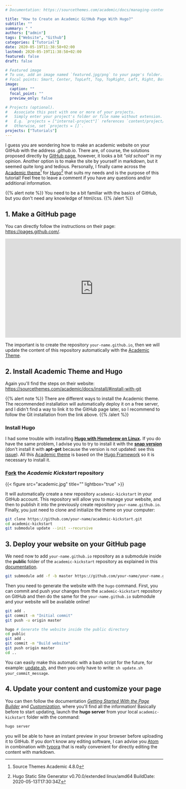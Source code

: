 ```yaml
---
# Documentation: https://sourcethemes.com/academic/docs/managing-content/

title: "How to Create an Academic GitHub Page With Hugo?"
subtitle: ""
summary: " "
authors: ["admin"]
tags: ["Website", "Github"]
categories: ["Tutorial"]
date: 2020-05-19T11:38:58+02:00
lastmod: 2020-05-19T11:38:58+02:00
featured: false
draft: false

# Featured image
# To use, add an image named `featured.jpg/png` to your page's folder.
# Focal points: Smart, Center, TopLeft, Top, TopRight, Left, Right, BottomLeft, Bottom, BottomRight.
image:
  caption: ""
  focal_point: ""
  preview_only: false

# Projects (optional).
#   Associate this post with one or more of your projects.
#   Simply enter your project's folder or file name without extension.
#   E.g. `projects = ["internal-project"]` references `content/project/deep-learning/index.md`.
#   Otherwise, set `projects = []`.
projects: ["Tutorials"]
---
```


I guess you are wondering how to make an academic website on your GitHub with the address *.github.io*. There are, of course, the solutions proposed directly by [GitHub page](https://pages.github.com/), however, it looks a bit *"old school"* in my opinion. Another option is to make the site by yourself in markdown, but it seemed quite long and tedious. Personally, I finally came across the [Academic theme](https://sourcethemes.com/academic/)[^1] for [Hugo](https://gohugo.io/)[^2] that suits my needs and is the purpose of this tutorial! Feel free to leave a comment if you have any questions and/or additional information.

{{% alert note %}}
You need to be a bit familiar with the basics of GitHub, but you don't need any knowledge of html/css.
{{% /alert %}}

## 1. Make a GitHub page

You can directly follow the instructions on their page: https://pages.github.com/.

<iframe width="560" height="315" src="https://www.youtube.com/embed/2MsN8gpT6jY" frameborder="0" allow="accelerometer; autoplay; encrypted-media; gyroscope; picture-in-picture" allowfullscreen></iframe>

The important is to create the repository `your-name.github.io`, then we will update the content of this repository automatically with the [Academic Theme](https://sourcethemes.com/academic/).

## 2. Install Academic Theme and Hugo

Again you'll find the steps on their website: https://sourcethemes.com/academic/docs/install/#install-with-git

{{% alert note %}}
There are different ways to install the Academic theme. The recommended installation will automatically deploy it on a free server, and I didn't find a way to link it to the GitHub page later, so I recommend to follow the Git installation from the link above.
{{% /alert %}}

### Install Hugo

I had some trouble with installing [**Hugo with Homebrew on Linux**](https://gohugo.io/getting-started/installing/#quick-install)**.** If you do have the same problem, I advise you to try to install it with the [**snap version**](https://gohugo.io/getting-started/installing/#snap-package) (don't install it with **apt-get** because the version is not updated: see this [issue](https://github.com/gcushen/hugo-academic/issues/703)). All this [Academic theme](https://sourcethemes.com/academic/) is based on the [Hugo Framework](https://gohugo.io/) so it is necessary to install it.

### [Fork](https://github.com/sourcethemes/academic-kickstart#fork-destination-box) the *Academic Kickstart* repository

{{< figure src="academic.jpg" title="" lightbox="true" >}}

It will automatically create a new repository `academic-kickstart` in your GitHub account. This repository will allow you to manage your website, and then to publish it into the previously create repository `your-name.github.io`. Finally, you just need to clone and initialize the theme on your computer:

```bash
git clone https://github.com/your-name/academic-kickstart.git
cd academic-kickstart
git submodule update --init --recursive
```



## 3. Deploy your website on your GitHub page

We need now to add `your-name.github.io` repository as a submodule inside the **public** folder of the `academic-kickstart` repository as explained in this [documentation](https://sourcethemes.com/academic/docs/deployment/#github-pages).

```bash
git submodule add -f -b master https://github.com/your-name/your-name.github.io.git public
```

Then you need to generate the website with the `hugo` command. First, you can commit and push your changes from the `academic-kickstart` repository on GitHub and then do the same for the `your-name.github.io` submodule and your website will be available online!

```bash
git add .
git commit -m "Initial commit"
git push -u origin master

hugo # Generate the website inside the public directory
cd public
git add .
git commit -m "Build website"
git push origin master
cd ..
```

You can easily make this automatic with a bash script for the future, for example: [update.sh](https://github.com/mickaellalande/academic-kickstart/blob/master/update.sh), and then you only have to write: `sh update.sh your_commit_message`.

## 4. Update your content and customize your page

You can then follow the documentation *[Getting Started With the Page Builder](https://sourcethemes.com/academic/docs/page-builder/)* and *[Customization](https://sourcethemes.com/academic/docs/customization/)*, where you'll find all the information! Basically before to start updating, launch the **hugo server** from your local `academic-kickstart` folder with the command:

```bash
hugo server
```

you will be able to have an instant preview in your browser before uploading it to GitHub. If you don't know any editing software, I can advise you [Atom](https://atom.io/) in combination with [typora](https://www.typora.io/) that is really convenient for directly editing the content with markdown.



[^1]: Source Themes Academic 4.8.0
[^2]: Hugo Static Site Generator v0.70.0/extended linux/amd64 BuildDate: 2020-05-13T17:30:34Z
